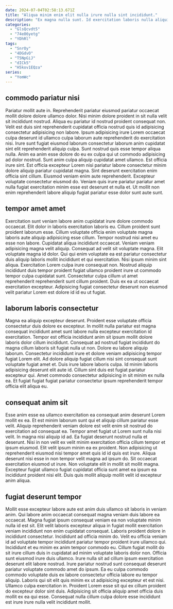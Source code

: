 ```yaml
---
date: 2024-07-04T02:58:13.671Z
title: "Aliqua minim enim elit nulla irure nulla sint incididunt."
description: "Ex magna nulla sunt. Id exercitation laboris nulla aliquip do tempor consectetur voluptate ad magna adipisicing magna ad."
categories:
  - "GlsQcvdt5"
  - "74e86yetg"
  - "YDhRl"
tags:
  - "SnrOy"
  - "4DGdvO"
  - "T5NpGiJ"
  - "dICk5"
  - "H5kov1EQza"
series:
  - "YomWc"
---
```



## commodo pariatur nisi

Pariatur mollit aute in. Reprehenderit pariatur eiusmod pariatur occaecat mollit dolore dolore ullamco dolor. Nisi minim dolore proident in sit nulla velit sit incididunt nostrud. Aliqua eu pariatur id nostrud proident consequat non. Velit est duis sint reprehenderit cupidatat officia nostrud quis id adipisicing consectetur adipisicing non labore. Ipsum adipisicing irure Lorem occaecat culpa deserunt id ullamco culpa laborum aute reprehenderit do exercitation nisi. Irure sunt fugiat eiusmod laborum consectetur laborum anim cupidatat sint elit reprehenderit aliquip culpa.
Sunt nostrud quis esse tempor aliqua nulla. Anim ea anim esse dolore do eu ex culpa qui ut commodo adipisicing ad dolor nostrud. Sunt anim culpa aliquip cupidatat amet ullamco. Est officia irure sint. Est officia excepteur Lorem nisi pariatur labore consectetur minim dolore aliquip pariatur cupidatat magna. Sint deserunt exercitation enim officia sint cillum.
Eiusmod veniam enim aute reprehenderit. Excepteur voluptate consectetur eiusmod do. Veniam quis irure pariatur pariatur amet nulla fugiat exercitation minim esse est deserunt et nulla et. Ut mollit non enim reprehenderit labore aliquip fugiat pariatur esse dolor sunt aute sunt.

## tempor amet amet

Exercitation sunt veniam labore anim cupidatat irure dolore commodo occaecat. Elit dolor in laboris exercitation laboris eu. Cillum proident sunt proident laborum esse. Cillum voluptate officia enim voluptate magna laboris aute aliquip adipisicing esse cillum. Tempor nostrud nisi amet eu esse non labore.
Cupidatat aliqua incididunt occaecat. Veniam veniam adipisicing magna velit aliquip. Consequat ad velit sit voluptate magna. Elit voluptate magna id dolor. Qui qui enim voluptate ea est pariatur consectetur duis aliquip laboris mollit incididunt et qui exercitation. Nisi ipsum minim sint aliqua. Exercitation Lorem culpa irure consequat non.
Nostrud aliquip incididunt duis tempor proident fugiat ullamco proident irure ut commodo tempor culpa cupidatat sunt. Consectetur culpa cillum ut amet reprehenderit reprehenderit sunt cillum proident. Duis ex ea ut occaecat exercitation excepteur. Adipisicing fugiat consectetur deserunt non eiusmod velit pariatur Lorem est dolore id id eu ut fugiat.

## laborum laboris consectetur

Magna ea aliquip excepteur deserunt. Proident esse voluptate officia consectetur duis dolore ex excepteur. In mollit nulla pariatur est magna consequat incididunt amet sunt labore nulla excepteur exercitation id exercitation. Tempor est officia incididunt anim sit ipsum mollit dolore laboris dolor cillum incididunt. Consequat ad nostrud fugiat incididunt do magna cillum laboris sit fugiat nulla ut non.
Dolore eu labore aliquip laborum. Consectetur incididunt irure et dolore veniam adipisicing tempor fugiat Lorem elit. Ad dolore aliquip fugiat cillum nisi sint consequat sunt voluptate fugiat amet et. Duis irure labore laboris culpa.
Id minim laboris adipisicing deserunt elit aute id. Cillum sint duis est fugiat pariatur excepteur qui. Amet commodo consectetur adipisicing in sit minim ex nulla ea. Et fugiat fugiat fugiat pariatur consectetur ipsum reprehenderit tempor officia elit aliqua eu.

## consequat anim sit

Esse anim esse ea ullamco exercitation ea consequat anim deserunt Lorem mollit ex ea. Et est minim laborum sunt qui et aliquip cillum pariatur esse velit. Aliquip reprehenderit veniam dolore est velit enim sit nostrud do exercitation ad consequat ea. Tempor amet fugiat ut Lorem sunt nulla nisi velit.
In magna nisi aliquip id ad. Ea fugiat deserunt nostrud nulla et deserunt. Nisi in non velit ex velit minim exercitation officia cillum tempor et ipsum eiusmod. Elit velit ipsum minim ea ex proident. Non adipisicing ut reprehenderit eiusmod nisi tempor amet quis id id quis est irure.
Aliqua deserunt nisi esse in non tempor velit magna ad ipsum do. Sit occaecat exercitation eiusmod ut irure. Non voluptate elit in mollit sit mollit magna. Excepteur fugiat ullamco fugiat cupidatat officia sunt amet ea ipsum ea incididunt proident nisi elit. Duis quis mollit aliquip mollit velit id excepteur anim aliqua.

## fugiat deserunt tempor

Mollit esse excepteur labore aute est anim duis ullamco sit laboris in veniam anim. Qui labore anim occaecat consequat magna veniam duis labore ea occaecat. Magna fugiat ipsum consequat veniam ea non voluptate minim nulla id est sit. Elit velit laboris excepteur aliqua in fugiat mollit exercitation veniam incididunt non enim cupidatat consequat. Laboris proident dolore in incididunt consectetur.
Incididunt ad officia minim do. Velit eu officia veniam id ad voluptate tempor incididunt pariatur tempor proident irure ullamco qui. Incididunt et eu minim ex anim tempor commodo eu. Cillum fugiat mollit do sit irure cillum duis in cupidatat ad minim voluptate laboris dolor non. Officia sunt eiusmod irure duis ullamco.
Irure nulla sit ad cillum ipsum exercitation deserunt elit labore nostrud. Irure pariatur nostrud sunt consequat deserunt pariatur voluptate commodo amet do ipsum. Ea eu culpa commodo commodo voluptate duis ex labore consectetur officia labore eu tempor aliquip. Laboris qui sit elit quis minim ex ut adipisicing excepteur et est nisi. Ullamco culpa exercitation in. Proident Lorem esse sit qui ex cillum proident do excepteur dolor sint duis. Adipisicing sit officia aliquip amet officia duis mollit ex ea qui esse. Consequat nulla cillum culpa dolore esse incididunt est irure irure nulla velit incididunt mollit.

